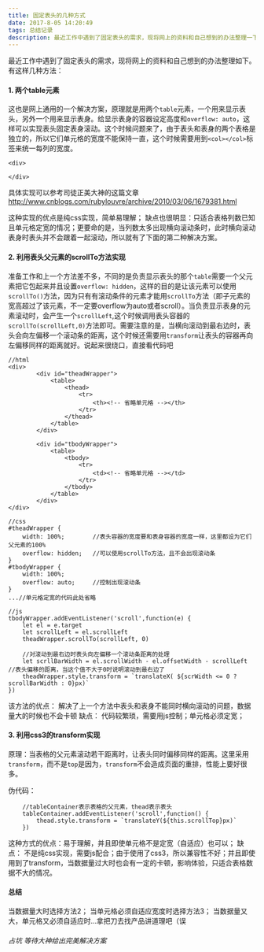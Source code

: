 ```yaml
---
title: 固定表头的几种方式
date: 2017-8-05 14:20:49
tags: 总结记录
description: 最近工作中遇到了固定表头的需求，现将网上的资料和自己想到的办法整理一下
---
```

最近工作中遇到了固定表头的需求，现将网上的资料和自己想到的办法整理如下。有这样几种方法：
#### 1. 两个table元素 
这也是网上通用的一个解决方案，原理就是用两个`table`元素，一个用来显示表头，另外一个用来显示表身。给显示表身的容器设定高度和`overflow: auto`，这样可以实现表头固定表身滚动。这个时候问题来了，由于表头和表身的两个表格是独立的，所以它们单元格的宽度不能保持一直，这个时候需要用到`<col></col>`标签来统一每列的宽度。
```
<div>
    
</div>
```
具体实现可以参考司徒正美大神的这篇文章  http://www.cnblogs.com/rubylouvre/archive/2010/03/06/1679381.html

这种实现的优点是纯css实现，简单易理解；
缺点也很明显：只适合表格列数已知且单元格定宽的情况；更要命的是，当列数太多出现横向滚动条时，此时横向滚动表身时表头并不会跟着一起滚动，所以就有了下面的第二种解决方案。
#### 2. 利用表头父元素的scrollTo方法实现 

准备工作和上一个方法差不多，不同的是负责显示表头的那个`table`需要一个父元素把它包起来并且设置`overflow: hidden`，这样的目的是让该元素可以使用`scrollTo()`方法，因为只有有滚动条件的元素才能用`scrollTo`方法（即子元素的宽高超过了该元素，不一定要overflow为auto或者scroll）。当负责显示表身的元素滚动时，会产生一个`scrollLeft`,这个时候调用表头容器的`scrollTo(scrollLeft,0)`方法即可。需要注意的是，当横向滚动到最右边时，表头会向左偏移一个滚动条的距离，这个时候还需要用`transform`让表头的容器再向左偏移同样的距离就好。说起来很绕口，直接看代码吧

```
//html
<div>
        <div id="theadWrapper">
            <table>
                <thead>
                    <tr>
                        <th><!-- 省略单元格 --></th>
                    </tr>
                </thead>
            </table>
        </div>

        <div id="tbodyWrapper">
            <table>
                <tbody>
                    <tr>
                        <td><!-- 省略单元格 --></td>
                    </tr>
                </tbody>
            </table>
        </div>
</div>
```
```
//css
#theadWrapper {
    width: 100%;        //表头容器的宽度要和表身容器的宽度一样，这里都设为它们父元素的100%
    overflow: hidden;   //可以使用scrollTo方法，且不会出现滚动条
}
#tbodyWrapper {
    width: 100%;
    overflow: auto;     //控制出现滚动条
}
...//单元格定宽的代码此处省略
```
```
//js
tbodyWrapper.addEventListener('scroll',function(e) {
    let el = e.target
    let scrollLeft = el.scrollLeft
    theadWrapper.scrollTo(scrollLeft, 0)

    //对滚动到最右边时表头向左偏移一个滚动条距离的处理
    let scrllBarWidth = el.scrollWidth - el.offsetWidth - scrollLeft //表头偏移的距离，当这个值不大于0时说明滚动到最右边了
    theadWrapper.style.transform = `translateX( ${scrWidth <= 0 ? scrollBarWidth : 0}px)`
})
```
该方法的优点： 解决了上一个方法中表头和表身不能同时横向滚动的问题，数据量大的时候也不会卡顿
缺点： 代码较繁琐，需要用js控制；单元格必须定宽；

#### 3. 利用css3的transform实现
原理：当表格的父元素滚动若干距离时，让表头同时偏移同样的距离。这里采用`transform`，而不是`top`是因为，`transform`不会造成页面的重排，性能上要好很多。

伪代码：
``` 
    //tableContainer表示表格的父元素，thead表示表头
    tableContainer.addEventListener('scroll',function() {
        thead.style.transform = `translateY(${this.scrollTop}px)`
    })
```
这种方式的优点：易于理解，并且即使单元格不是定宽（自适应）也可以；
缺点： 不是纯css实现，需要js配合；由于使用了css3，所以兼容性不好；并且即使用到了transform，当数据量过大时也会有一定的卡顿，影响体验，只适合表格数据不大的情况。

#### 总结
当数据量大时选择方法2；
当单元格必须自适应宽度时选择方法3；
当数据量又大，单元格又必须自适应时...拿把刀去找产品讲道理吧（误

######  占坑   等待大神给出完美解决方案
